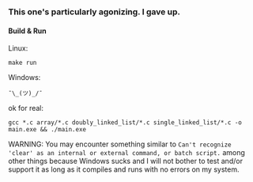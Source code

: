 ### This one's particularly agonizing. I gave up.

#### Build & Run
Linux:
```
make run
```
Windows:
```
¯\_(ツ)_/¯
```
ok for real:
```
gcc *.c array/*.c doubly_linked_list/*.c single_linked_list/*.c -o main.exe && ./main.exe
```
WARNING: You may encounter something similar to `Can't recognize 'clear' as an internal or external command, or batch script.` among other things because Windows sucks and I will not bother to test and/or support it as long as it compiles and runs with no errors on my system.